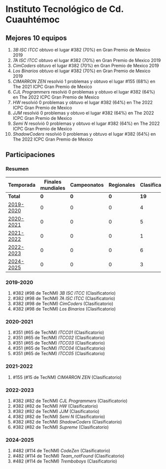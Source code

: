 # Instituto Tecnológico de Cd. Cuauhtémoc

## Mejores 10 equipos

1. _3B ISC ITCC_ obtuvo el lugar #382 (70%) en Gran Premio de Mexico 2019
1. _7A ISC ITCC_ obtuvo el lugar #382 (70%) en Gran Premio de Mexico 2019
1. _CimCoders_ obtuvo el lugar #382 (70%) en Gran Premio de Mexico 2019
1. _Los Binarios_ obtuvo el lugar #382 (70%) en Gran Premio de Mexico 2019
1. _CIMARRON  ZEN_ resolvió 1 problemas y obtuvo el lugar #155 (68%) en The 2021 ICPC Gran Premio de Mexico
1. _CJL Programmers_ resolvió 0 problemas y obtuvo el lugar #382 (64%) en The 2022 ICPC Gran Premio de Mexico
1. _HW_ resolvió 0 problemas y obtuvo el lugar #382 (64%) en The 2022 ICPC Gran Premio de Mexico
1. _JJM_ resolvió 0 problemas y obtuvo el lugar #382 (64%) en The 2022 ICPC Gran Premio de Mexico
1. _Semi N_ resolvió 0 problemas y obtuvo el lugar #382 (64%) en The 2022 ICPC Gran Premio de Mexico
1. _ShadowCoders_ resolvió 0 problemas y obtuvo el lugar #382 (64%) en The 2022 ICPC Gran Premio de Mexico

## Participaciones

### Resumen

| Temporada | Finales mundiales | Campeonatos | Regionales | Clasificatorios | Equipos |
| --- | --- | --- | --- | --- | --- |
| **Total** | **0** | **0** | **0** | **19** | **19** |
| [2019-2020](#2019-2020) | 0 | 0 | 0 | 4 | 4 |
| [2020-2021](#2020-2021) | 0 | 0 | 0 | 5 | 5 |
| [2021-2022](#2021-2022) | 0 | 0 | 0 | 1 | 1 |
| [2022-2023](#2022-2023) | 0 | 0 | 0 | 6 | 6 |
| [2024-2025](#2024-2025) | 0 | 0 | 0 | 3 | 3 |

### 2019-2020

1. #382 (#98 de TecNM) _3B ISC ITCC_ (Clasificatorio)
1. #382 (#98 de TecNM) _7A ISC ITCC_ (Clasificatorio)
1. #382 (#98 de TecNM) _CimCoders_ (Clasificatorio)
1. #382 (#98 de TecNM) _Los Binarios_ (Clasificatorio)

### 2020-2021

1. #351 (#65 de TecNM) _ITCC01_ (Clasificatorio)
1. #351 (#65 de TecNM) _ITCC02_ (Clasificatorio)
1. #351 (#65 de TecNM) _ITCC03_ (Clasificatorio)
1. #351 (#65 de TecNM) _ITCC04_ (Clasificatorio)
1. #351 (#65 de TecNM) _ITCC05_ (Clasificatorio)

### 2021-2022

1. #155 (#15 de TecNM) _CIMARRON  ZEN_ (Clasificatorio)

### 2022-2023

1. #382 (#82 de TecNM) _CJL Programmers_ (Clasificatorio)
1. #382 (#82 de TecNM) _HW_ (Clasificatorio)
1. #382 (#82 de TecNM) _JJM_ (Clasificatorio)
1. #382 (#82 de TecNM) _Semi N_ (Clasificatorio)
1. #382 (#82 de TecNM) _ShadowCoders_ (Clasificatorio)
1. #382 (#82 de TecNM) _Supreme_ (Clasificatorio)

### 2024-2025

1. #482 (#114 de TecNM) _CodeZen_ (Clasificatorio)
1. #482 (#114 de TecNM) _Team_notFound_ (Clasificatorio)
1. #482 (#114 de TecNM) _Tremboboys_ (Clasificatorio)



